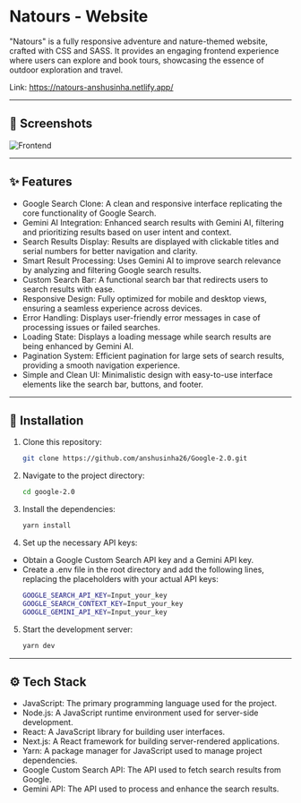 # Natours - Website

"Natours" is a fully responsive adventure and nature-themed website, crafted with CSS and SASS. It provides an engaging frontend experience where users can explore and book tours, showcasing the essence of outdoor exploration and travel.

Link: https://natours-anshusinha.netlify.app/

---

## 📸 Screenshots

![Frontend](final-images/natours_website.png)

---

## ✨ Features

- Google Search Clone: A clean and responsive interface replicating the core functionality of Google Search.
- Gemini AI Integration: Enhanced search results with Gemini AI, filtering and prioritizing results based on user intent and context.
- Search Results Display: Results are displayed with clickable titles and serial numbers for better navigation and clarity.
- Smart Result Processing: Uses Gemini AI to improve search relevance by analyzing and filtering Google search results.
- Custom Search Bar: A functional search bar that redirects users to search results with ease.
- Responsive Design: Fully optimized for mobile and desktop views, ensuring a seamless experience across devices.
- Error Handling: Displays user-friendly error messages in case of processing issues or failed searches.
- Loading State: Displays a loading message while search results are being enhanced by Gemini AI.
- Pagination System: Efficient pagination for large sets of search results, providing a smooth navigation experience.
- Simple and Clean UI: Minimalistic design with easy-to-use interface elements like the search bar, buttons, and footer.

---

## 🔧 Installation

1. Clone this repository:
   ```bash
   git clone https://github.com/anshusinha26/Google-2.0.git

2. Navigate to the project directory:
   ```bash
   cd google-2.0
   
3. Install the dependencies:
   ```bash
   yarn install

4. Set up the necessary API keys:

- Obtain a Google Custom Search API key and a Gemini API key.
- Create a .env file in the root directory and add the following lines, replacing the placeholders with your actual API keys:
  ```bash
  GOOGLE_SEARCH_API_KEY=Input_your_key
  GOOGLE_SEARCH_CONTEXT_KEY=Input_your_key
  GOOGLE_GEMINI_API_KEY=Input_your_key

5. Start the development server:
   ```bash
   yarn dev

---

## ⚙️ Tech Stack

- JavaScript: The primary programming language used for the project.
- Node.js: A JavaScript runtime environment used for server-side development.
- React: A JavaScript library for building user interfaces.
- Next.js: A React framework for building server-rendered applications.
- Yarn: A package manager for JavaScript used to manage project dependencies.
- Google Custom Search API: The API used to fetch search results from Google.
- Gemini API: The API used to process and enhance the search results.
